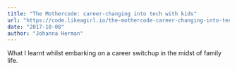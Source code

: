 ```yaml
---
title: "The Mothercode: career-changing into tech with kids"
url: "https://code.likeagirl.io/the-mothercode-career-changing-into-tech-with-kids-d16a44f70f29"
date: "2017-10-08"
author: "Johanna Herman"
---
```


What I learnt whilst embarking on a career switchup in the midst of family life.

<!-- excerpt -->
